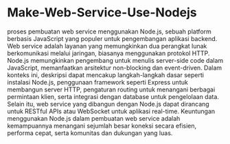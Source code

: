 # Make-Web-Service-Use-Nodejs
  proses pembuatan web service menggunakan Node.js, sebuah platform berbasis JavaScript yang populer untuk pengembangan aplikasi backend. Web service adalah layanan yang memungkinkan dua perangkat lunak berkomunikasi melalui jaringan, biasanya menggunakan protokol HTTP.  Node.js memungkinkan pengembang untuk menulis server-side code dalam JavaScript, memanfaatkan arsitektur non-blocking dan event-driven. Dalam konteks ini, deskripsi dapat mencakup langkah-langkah dasar seperti instalasi Node.js, penggunaan framework seperti Express untuk membangun server HTTP, pengaturan routing untuk menangani berbagai permintaan klien, serta integrasi dengan database untuk pengelolaan data.  Selain itu, web service yang dibangun dengan Node.js dapat dirancang untuk RESTful APIs atau WebSocket untuk aplikasi real-time. Keuntungan menggunakan Node.js dalam pembuatan web service adalah kemampuannya menangani sejumlah besar koneksi secara efisien, performa cepat, serta komunitas dan dukungan yang luas.
